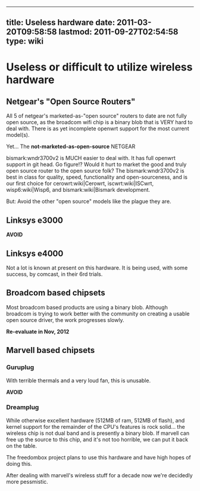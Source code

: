 
---
title: Useless hardware
date: 2011-03-20T09:58:58
lastmod: 2011-09-27T02:54:58
type: wiki
---
Useless or difficult to utilize wireless hardware
=================================================

Netgear's "Open Source Routers"
-------------------------------

All 5 of netgear's marketed-as-"open source" routers to date are not
fully open source, as the broadcom wifi chip is a binary blob that is
VERY hard to deal with. There is as yet incomplete openwrt support for
the most current model(s).

Yet... The **not-marketed-as-open-source** NETGEAR
<link>bismark:wndr3700v2</link> is MUCH easier to deal with. It has full
openwrt support in git head. Go figure!? Would it hurt to market the
good and truly open source router to the open source folk? The
<link>bismark:wndr3700v2</link> is best in class for quality, speed,
functionality and open-sourceness, and is our first choice for
<link>cerowrt:wiki|Cerowrt</link>, <link>iscwrt:wiki|ISCwrt</link>,
<link>wisp6:wiki|Wisp6</link>, and <link>bismark:wiki|Bismark</link>
development.

But: Avoid the other "open source" models like the plague they are.

Linksys e3000
-------------

**AVOID**

Linksys e4000
-------------

Not a lot is known at present on this hardware. It is being used, with
some success, by comcast, in their 6rd trials.

Broadcom based chipsets
-----------------------

Most broadcom based products are using a binary blob. Although broadcom
is trying to work better with the community on creating a usable open
source driver, the work progresses slowly.

**Re-evaluate in Nov, 2012**

Marvell based chipsets
----------------------

### Guruplug

With terrible thermals and a very loud fan, this is unusable.

**AVOID**

### Dreamplug

While otherwise excellent hardware (512MB of ram, 512MB of flash), and
kernel support for the remainder of the CPU's features is rock solid...
the wireless chip is not dual band and is presently a binary blob. If
marvell can free up the source to this chip, and it's not too horrible,
we can put it back on the table.

The freedombox project plans to use this hardware and have high hopes of
doing this.

After dealing with marvell's wireless stuff for a decade now we're
decidedly more pessmistic.
